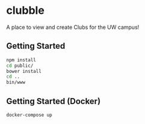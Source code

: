 # clubble
A place to view and create Clubs for the UW campus!

## Getting Started

````sh
npm install
cd public/
bower install
cd ..
bin/www
````

## Getting Started (Docker)

````sh
docker-compose up
````

